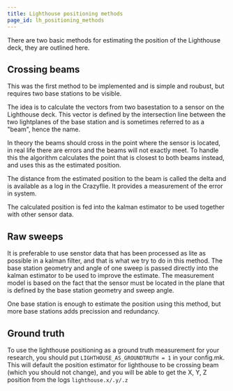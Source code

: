 ```yaml
---
title: Lighthouse positioning methods
page_id: lh_positioning_methods
---
```


There are two basic methods for estimating the position of the Lighthouse deck, they are outlined here.

## Crossing beams

This was the first method to be implemented and is simple and roubust, but requires two base stations to be visible.

The idea is to calculate the vectors from two basestation to a sensor on the Lighthouse deck. This vector is defined by the
intersection line between the two lightplanes of the base station and is sometimes referred to as a "beam", hence the name.

In theory the beams should cross in the point where the sensor is located, in real life there are errors and the
beams will not exactly meet. To handle this the algorithm calculates the point that is closest to both beams instead, and uses
this as the estimated position.

The distance from the estimated position to the beam is called the delta and is available as a log in the Crazyflie. It provides
a measurement of the error in system.

The calculated position is fed into the kalman estimator to be used together with other sensor data.

## Raw sweeps

It is preferable to use senstor data that has been processed as lite as possible in a kalman filter, and that is
what we try to do in this method. The base station geometry and angle of one sweep is passed directly into
the kalman estimator to be used to improve the estimate. The measurement model is based on the fact that the
sensor must be located in the plane that is defined by the base station geometry and sweep angle.

One base station is enough to estimate the position using this method, but more base stations adds precission and redundancy.


## Ground truth

To use the lighthouse positioning as a ground truth measurement for your research, you should put ```LIGHTHOUSE_AS_GROUNDTRUTH = 1``` in your config.mk.
 This will default the position estimator for lighthouse to be crossing beam (which you should not change), and you will be able to get the X, Y, Z position from the logs ```lighthouse.x/.y/.z```
